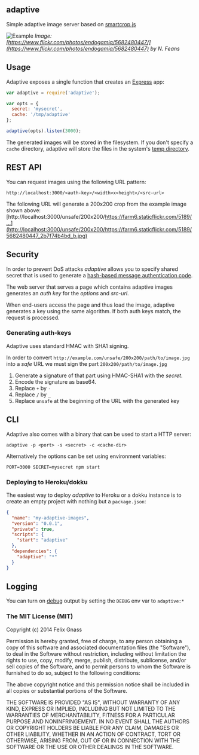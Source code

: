 ## adaptive

Simple adaptive image server based on [smartcrop.js](https://github.com/jwagner/smartcrop.js)

![Example](https://camo.githubusercontent.com/1086f55f4396e6c34f076b8f4a43c083fc5253d1/687474703a2f2f3239612e63682f73616e64626f782f323031342f736d61727463726f702f6578616d706c652e6a7067)
_Image: [https://www.flickr.com/photos/endogamia/5682480447/](https://www.flickr.com/photos/endogamia/5682480447) by N. Feans_

## Usage

Adaptive exposes a single function that creates an [Express](expressjs.com) app:
```js
var adaptive = require('adaptive');

var opts = {
  secret: 'mysecret',
  cache: '/tmp/adaptive'
};

adaptive(opts).listen(3000);
```

The generated images will be stored in the filesystem. If you don't specify a
`cache` directory, adaptive will store the files in the system's [temp
directory](http://nodejs.org/api/os.html#os_os_tmpdir).

## REST API

You can request images using the following URL pattern:

`http://localhost:3000/<auth-key>/<width>x<height>/<src-url>`


The following URL will generate a 200x200 crop from the example image shown above:
[http://localhost:3000/unsafe/200x200/https://farm6.staticflickr.com/5189/…](http://localhost:3000/unsafe/200x200/https://farm6.staticflickr.com/5189/5682480447_2b7f74b4bd_b.jpg)

## Security

In order to prevent DoS attacks _adaptive_ allows you to specify shared secret
that is used to generate a [hash-based message authentication code](
http://en.wikipedia.org/wiki/Hash-based_message_authentication_code).

The web server that serves a page which contains adaptive images generates an
_auth key_ for the _options_ and _src-url_.

When end-users access the page and thus load the image, adaptive generates
a key using the same algorithm. If both auth keys match, the request is
processed.

### Generating auth-keys

Adaptive uses standard HMAC with SHA1 signing.

In order to convert `http://example.com/unsafe/200x200/path/to/image.jpg`
into a _safe_ URL we must sign the part `200x200/path/to/image.jpg`

1. Generate a signature of that part using HMAC-SHA1 with the _secret_.
2. Encode the signature as base64.
3. Replace `+` by `-`
4. Replace `/` by `_`
5. Replace `unsafe` at the beginning of the URL with the generated key

## CLI

Adaptive also comes with a binary that can be used to start a HTTP server:

`adaptive -p <port> -s <secret> -c <cache-dir>`

Alternatively the options can be set using environment variables:

`PORT=3000 SECRET=mysecret npm start`

### Deploying to Heroku/dokku

The easiest way to deploy _adaptive_ to Heroku or a dokku instance is to create
an empty project with nothing but a `package.json`:
```json
{
  "name": "my-adaptive-images",
  "version": "0.0.1",
  "private": true,
  "scripts": {
    "start": "adaptive"
  },
  "dependencies": {
    "adaptive": "*"
  }
}
```

## Logging

You can turn on [debug](https://www.npmjs.org/package/debug) output by setting
the `DEBUG` env var to `adaptive:*`

### The MIT License (MIT)

Copyright (c) 2014 Felix Gnass

Permission is hereby granted, free of charge, to any person obtaining a copy
of this software and associated documentation files (the "Software"), to deal
in the Software without restriction, including without limitation the rights
to use, copy, modify, merge, publish, distribute, sublicense, and/or sell
copies of the Software, and to permit persons to whom the Software is
furnished to do so, subject to the following conditions:

The above copyright notice and this permission notice shall be included in
all copies or substantial portions of the Software.

THE SOFTWARE IS PROVIDED "AS IS", WITHOUT WARRANTY OF ANY KIND, EXPRESS OR
IMPLIED, INCLUDING BUT NOT LIMITED TO THE WARRANTIES OF MERCHANTABILITY,
FITNESS FOR A PARTICULAR PURPOSE AND NONINFRINGEMENT. IN NO EVENT SHALL THE
AUTHORS OR COPYRIGHT HOLDERS BE LIABLE FOR ANY CLAIM, DAMAGES OR OTHER
LIABILITY, WHETHER IN AN ACTION OF CONTRACT, TORT OR OTHERWISE, ARISING FROM,
OUT OF OR IN CONNECTION WITH THE SOFTWARE OR THE USE OR OTHER DEALINGS IN
THE SOFTWARE.
